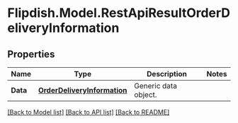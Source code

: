 # Flipdish.Model.RestApiResultOrderDeliveryInformation
## Properties

Name | Type | Description | Notes
------------ | ------------- | ------------- | -------------
**Data** | [**OrderDeliveryInformation**](OrderDeliveryInformation.md) | Generic data object. | 

[[Back to Model list]](../README.md#documentation-for-models) [[Back to API list]](../README.md#documentation-for-api-endpoints) [[Back to README]](../README.md)

